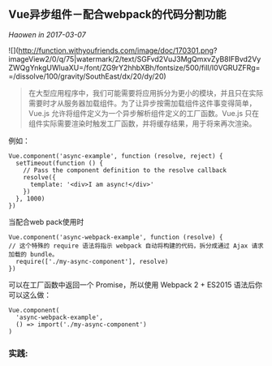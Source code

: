 ## Vue异步组件－配合webpack的代码分割功能
*Haowen in 2017-03-07*

![](http://function.withyoufriends.com/image/doc/170301.png?	imageView2/0/q/75|watermark/2/text/SGFvd2VuJ3MgQmxvZyB8IFBvd2VyZWQgYnkgUWluaXU=/font/ZG9rY2hhbXBh/fontsize/500/fill/I0VGRUZFRg==/dissolve/100/gravity/SouthEast/dx/20/dy/20)
> 在大型应用程序中，我们可能需要将应用拆分为更小的模块，并且只在实际需要时才从服务器加载组件。为了让异步按需加载组件这件事变得简单，Vue.js 允许将组件定义为一个异步解析组件定义的工厂函数。Vue.js 只在组件实际需要渲染时触发工厂函数，并将缓存结果，用于将来再次渲染。

例如：

    Vue.component('async-example', function (resolve, reject) {
      setTimeout(function () {
        // Pass the component definition to the resolve callback
        resolve({
          template: '<div>I am async!</div>'
        })
      }, 1000)
    })

当配合web pack使用时

    Vue.component('async-webpack-example', function (resolve) {
    // 这个特殊的 require 语法将指示 webpack 自动将构建的代码，拆分成通过 Ajax 请求加载的 bundle。
      require(['./my-async-component'], resolve)
    })

可以在工厂函数中返回一个 Promise，所以使用 Webpack 2 + ES2015 语法后你可以这么做：

    Vue.component(
      'async-webpack-example',
      () => import('./my-async-component')
    )

### 实践:
